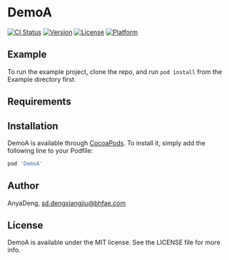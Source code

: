 # DemoA

[![CI Status](https://img.shields.io/travis/AnyaDeng/DemoA.svg?style=flat)](https://travis-ci.org/AnyaDeng/DemoA)
[![Version](https://img.shields.io/cocoapods/v/DemoA.svg?style=flat)](https://cocoapods.org/pods/DemoA)
[![License](https://img.shields.io/cocoapods/l/DemoA.svg?style=flat)](https://cocoapods.org/pods/DemoA)
[![Platform](https://img.shields.io/cocoapods/p/DemoA.svg?style=flat)](https://cocoapods.org/pods/DemoA)

## Example

To run the example project, clone the repo, and run `pod install` from the Example directory first.

## Requirements

## Installation

DemoA is available through [CocoaPods](https://cocoapods.org). To install
it, simply add the following line to your Podfile:

```ruby
pod 'DemoA'
```

## Author

AnyaDeng, sd.dengxiangjiu@bhfae.com

## License

DemoA is available under the MIT license. See the LICENSE file for more info.
